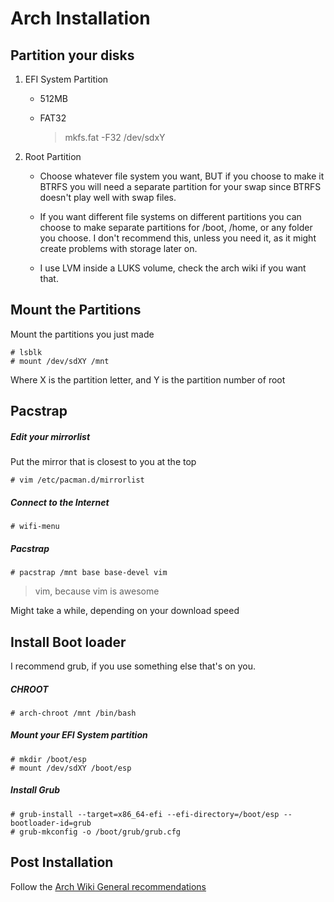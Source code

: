 Arch Installation
===

Partition your disks
---

1. EFI System Partition
    - 512MB
    - FAT32

        > mkfs.fat -F32 /dev/sdxY

2. Root Partition
    - Choose whatever file system you want, BUT if you choose to make it
        BTRFS you will need a separate partition for your swap since
        BTRFS doesn't play well with swap files.

    - If you want different file systems on different partitions you can
        choose to make separate partitions for /boot, /home, or any
        folder you choose. I don't recommend this, unless you need it,
        as it might create problems with storage later on.

    - I use LVM inside a LUKS volume, check the arch wiki if you want
    that.

Mount the Partitions
---
Mount the partitions you just made
```
# lsblk
# mount /dev/sdXY /mnt
```
Where X is the partition letter, and Y is the partition number of root


Pacstrap
---

##### Edit your mirrorlist

Put the mirror that is closest to you at the
top
```
# vim /etc/pacman.d/mirrorlist
```

##### Connect to the Internet
```
# wifi-menu
```

##### Pacstrap
```
# pacstrap /mnt base base-devel vim
```
> vim, because vim is awesome

Might take a while, depending on your download speed

Install Boot loader
---
I recommend grub, if you use something else that's on you.

##### CHROOT
```
# arch-chroot /mnt /bin/bash
```

##### Mount your EFI System partition
```
# mkdir /boot/esp
# mount /dev/sdXY /boot/esp
```

##### Install Grub
```
# grub-install --target=x86_64-efi --efi-directory=/boot/esp --bootloader-id=grub
# grub-mkconfig -o /boot/grub/grub.cfg
```

Post Installation
---
Follow the [Arch Wiki General recommendations](https://wiki.archlinux.org/index.php/General_recommendations)

